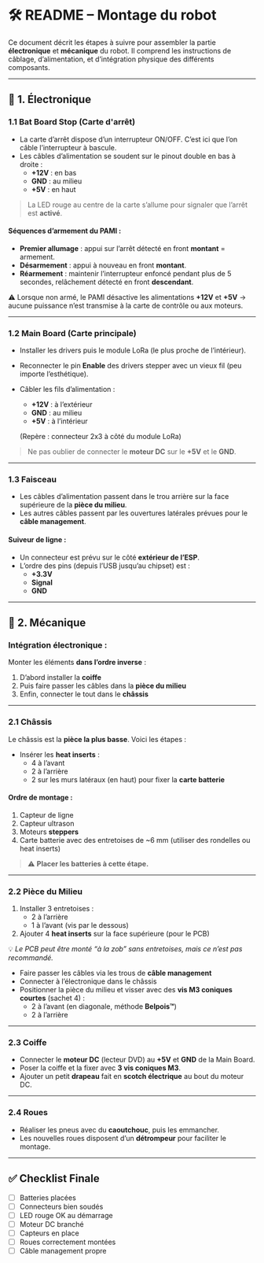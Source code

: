# 🛠️ README – Montage du robot

Ce document décrit les étapes à suivre pour assembler la partie **électronique** et **mécanique** du robot. Il comprend les instructions de câblage, d’alimentation, et d’intégration physique des différents composants.

---

## 🔌 1. Électronique

### 1.1 Bat Board Stop (Carte d'arrêt)

- La carte d’arrêt dispose d’un interrupteur ON/OFF. C’est ici que l’on câble l’interrupteur à bascule.
- Les câbles d’alimentation se soudent sur le pinout double en bas à droite :
  - **+12V** : en bas  
  - **GND** : au milieu  
  - **+5V** : en haut

> La LED rouge au centre de la carte s’allume pour signaler que l’arrêt est **activé**.

#### Séquences d’armement du PAMI :
- **Premier allumage** : appui sur l’arrêt détecté en front **montant** = armement.
- **Désarmement** : appui à nouveau en front **montant**.
- **Réarmement** : maintenir l’interrupteur enfoncé pendant plus de 5 secondes, relâchement détecté en front **descendant**.

⚠️ Lorsque non armé, le PAMI désactive les alimentations **+12V** et **+5V** → aucune puissance n’est transmise à la carte de contrôle ou aux moteurs.

---

### 1.2 Main Board (Carte principale)

- Installer les drivers puis le module LoRa (le plus proche de l’intérieur).
- Reconnecter le pin **Enable** des drivers stepper avec un vieux fil (peu importe l’esthétique).
- Câbler les fils d’alimentation :

  - **+12V** : à l’extérieur  
  - **GND** : au milieu  
  - **+5V** : à l’intérieur

  (Repère : connecteur 2x3 à côté du module LoRa)

> Ne pas oublier de connecter le **moteur DC** sur le **+5V** et le **GND**.

---

### 1.3 Faisceau

- Les câbles d’alimentation passent dans le trou arrière sur la face supérieure de la **pièce du milieu**.
- Les autres câbles passent par les ouvertures latérales prévues pour le **câble management**.

#### Suiveur de ligne :

- Un connecteur est prévu sur le côté **extérieur de l’ESP**.
- L’ordre des pins (depuis l’USB jusqu’au chipset) est :
  - **+3.3V**  
  - **Signal**  
  - **GND**

---

## 🧱 2. Mécanique

### Intégration électronique :
Monter les éléments **dans l’ordre inverse** :
1. D’abord installer la **coiffe**  
2. Puis faire passer les câbles dans la **pièce du milieu**  
3. Enfin, connecter le tout dans le **châssis**

---

### 2.1 Châssis

Le châssis est la **pièce la plus basse**. Voici les étapes :

- Insérer les **heat inserts** :
  - 4 à l’avant  
  - 2 à l’arrière  
  - 2 sur les murs latéraux (en haut) pour fixer la **carte batterie**

#### Ordre de montage :
1. Capteur de ligne  
2. Capteur ultrason  
3. Moteurs **steppers**  
4. Carte batterie avec des entretoises de ~6 mm (utiliser des rondelles ou heat inserts)

> ⚠️ **Placer les batteries à cette étape.**

---

### 2.2 Pièce du Milieu

1. Installer 3 entretoises :
   - 2 à l’arrière  
   - 1 à l’avant (vis par le dessous)
2. Ajouter 4 **heat inserts** sur la face supérieure (pour le PCB)

💡 *Le PCB peut être monté “à la zob” sans entretoises, mais ce n’est pas recommandé.*

- Faire passer les câbles via les trous de **câble management**
- Connecter à l’électronique dans le châssis
- Positionner la pièce du milieu et visser avec des **vis M3 coniques courtes** (sachet 4) :
  - 2 à l’avant (en diagonale, méthode **Belpois™**)  
  - 2 à l’arrière

---

### 2.3 Coiffe

- Connecter le **moteur DC** (lecteur DVD) au **+5V** et **GND** de la Main Board.
- Poser la coiffe et la fixer avec **3 vis coniques M3**.
- Ajouter un petit **drapeau** fait en **scotch électrique** au bout du moteur DC.

---

### 2.4 Roues

- Réaliser les pneus avec du **caoutchouc**, puis les emmancher.
- Les nouvelles roues disposent d’un **détrompeur** pour faciliter le montage.

---

## ✅ Checklist Finale

- [ ] Batteries placées  
- [ ] Connecteurs bien soudés  
- [ ] LED rouge OK au démarrage  
- [ ] Moteur DC branché  
- [ ] Capteurs en place  
- [ ] Roues correctement montées  
- [ ] Câble management propre
